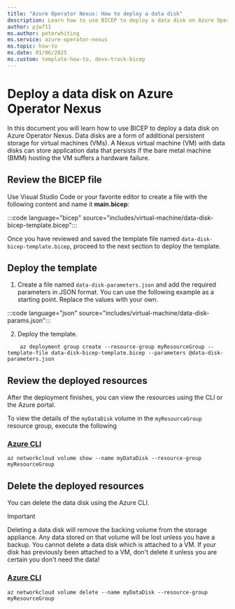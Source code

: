 ```yaml
---
title: "Azure Operator Nexus: How to deploy a data disk"
description: Learn how to use BICEP to deploy a data disk on Azure Operator Nexus.
author: pjw711
ms.author: peterwhiting
ms.service: azure-operator-nexus
ms.topic: how-to
ms.date: 01/06/2025
ms.custom: template-how-to, devx-track-bicep
---
```


# Deploy a data disk on Azure Operator Nexus

In this document you will learn how to use BICEP to deploy a data disk on Azure Operator Nexus. Data disks are a form of additional persistent storage for virtual machines (VMs). A Nexus virtual machine (VM) with data disks can store application data that persists if the bare metal machine (BMM) hosting the VM suffers a hardware failure.

## Review the BICEP file

Use Visual Studio Code or your favorite editor to create a file with the following content and name it **main.bicep**:

:::code language="bicep" source="includes/virtual-machine/data-disk-bicep-template.bicep":::

Once you have reviewed and saved the template file named ```data-disk-bicep-template.bicep```, proceed to the next section to deploy the template.

## Deploy the template

1. Create a file named ```data-disk-parameters.json``` and add the required parameters in JSON format. You can use the following example as a starting point. Replace the values with your own.

:::code language="json" source="includes/virtual-machine/data-disk-params.json":::

2. Deploy the template.

```azurecli
    az deployment group create --resource-group myResourceGroup --template-file data-disk-bicep-template.bicep --parameters @data-disk-parameters.json
```

## Review the deployed resources

After the deployment finishes, you can view the resources using the CLI or the Azure portal.

To view the details of the ```myDataDisk``` volume in the ```myResourceGroup``` resource group, execute the following

### [Azure CLI](#tab/azure-cli)

```azurecli-interactive
az networkcloud volume show --name myDataDisk --resource-group myResourceGroup
```

## Delete the deployed resources

You can delete the data disk using the Azure CLI.

> [!IMPORTANT]
> Deleting a data disk will remove the backing volume from the storage appliance. Any data stored on that volume will be lost unless you have a backup. You cannot delete a data disk which is attached to a VM. If your disk has previously been attached to a VM, don't delete it unless you are certain you don't need the data!

### [Azure CLI](#tab/azure-cli)

```azurecli-interactive
az networkcloud volume delete --name myDataDisk --resource-group myResourceGroup
```
